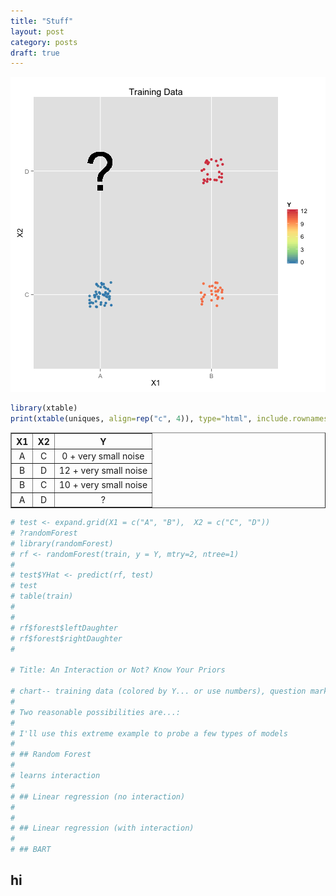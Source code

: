 ```yaml
---
title: "Stuff"
layout: post
category: posts
draft: true
---
```


![plot of chunk unnamed-chunk-1](/images/posts/interaction-or-not/unnamed-chunk-1.png) 


```r
library(xtable)
print(xtable(uniques, align=rep("c", 4)), type="html", include.rownames=FALSE)
```

<!-- html table generated in R 3.1.1 by xtable 1.7-3 package -->
<!-- Wed Jan 14 09:46:24 2015 -->
<TABLE border=1>
<TR> <TH> X1 </TH> <TH> X2 </TH> <TH> Y </TH>  </TR>
  <TR> <TD align="center"> A </TD> <TD align="center"> C </TD> <TD align="center"> 0 + very small noise </TD> </TR>
  <TR> <TD align="center"> B </TD> <TD align="center"> D </TD> <TD align="center"> 12 + very small noise </TD> </TR>
  <TR> <TD align="center"> B </TD> <TD align="center"> C </TD> <TD align="center"> 10 + very small noise </TD> </TR>
  <TR> <TD align="center"> A </TD> <TD align="center"> D </TD> <TD align="center"> ? </TD> </TR>
   </TABLE>



```r
# test <- expand.grid(X1 = c("A", "B"),  X2 = c("C", "D"))
# ?randomForest
# library(randomForest)
# rf <- randomForest(train, y = Y, mtry=2, ntree=1)
# 
# test$YHat <- predict(rf, test)
# test
# table(train)
# 
# 
# rf$forest$leftDaughter
# rf$forest$rightDaughter
# 

# Title: An Interaction or Not? Know Your Priors

# chart-- training data (colored by Y... or use numbers), question mark where we don't have any
# 
# Two reasonable possibilities are...:
# 
# I'll use this extreme example to probe a few types of models 
# 
# ## Random Forest
# 
# learns interaction
# 
# ## Linear regression (no interaction)
# 
# 
# ## Linear regression (with interaction)
# 
# ## BART
```


## hi
